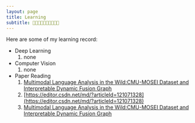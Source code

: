 ```yaml
---
layout: page
title: Learning
subtitle: 💜💜💜💜💜💜💜💜💜💜
---
```


Here are some of my learning record:

- Deep Learning
    1. none
- Computer Vision
    1. none
- Paper Reading
    1. [Multimodal Language Analysis in the Wild:CMU-MOSEI Dataset and Interpretable Dynamic Fusion Graph](https://blog.csdn.net/m0_46979525/article/details/121013759)
    2. [https://editor.csdn.net/md/?articleId=121071328](https://editor.csdn.net/md/?articleId=121071328)
    3. [Multimodal Language Analysis in the Wild:CMU-MOSEI Dataset and Interpretable Dynamic Fusion Graph](https://editor.csdn.net/md/?articleId=121013759)